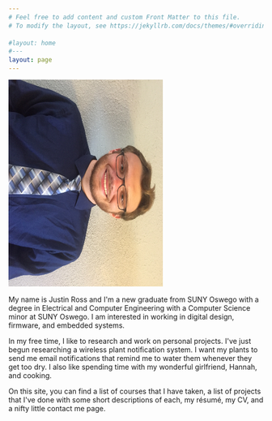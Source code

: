 ```yaml
---
# Feel free to add content and custom Front Matter to this file.
# To modify the layout, see https://jekyllrb.com/docs/themes/#overriding-theme-defaults

#layout: home
#---
layout: page
---
```

<link rel="stylesheet" href="/css/style.css">

<div class='pull-left'>

<img src="/assets/Profile2.jpg" alt="Profile" width="305" height="408">

</div>

My name is Justin Ross and I'm a new graduate from SUNY Oswego with a degree in Electrical and Computer Engineering with a Computer 
Science minor at SUNY Oswego. I am interested in working in digital design, firmware, and embedded systems.

In my free time, I like to research and work on personal projects. I've just begun researching a wireless plant notification system. I 
want my plants to send me email notifications that remind me to water them whenever they get too dry. I also like spending time with my 
wonderful girlfriend, Hannah, and cooking.

On this site, you can find a list of courses that I have taken, a list of projects that I've done with some short descriptions 
of each, my résumé, my CV, and a nifty little contact me page.

